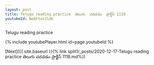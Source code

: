 ```yaml
---
layout: post
title: Telugu reading practice  తెలుగు  చదవడం  ప్రాక్టీస్ 1119
youtubeId: NoQFtvx3ldk
---
```

 
 
Telugu reading practice
 
 
 
 
 


{% include youtubePlayer.html id=page.youtubeId %}
 
[Next]({{ site.baseurl }}{% link  split1/_posts/2020-12-17-Telugu reading practice  తెలుగు  చదవడం  ప్రాక్టీస్ 1118.md%})
 
